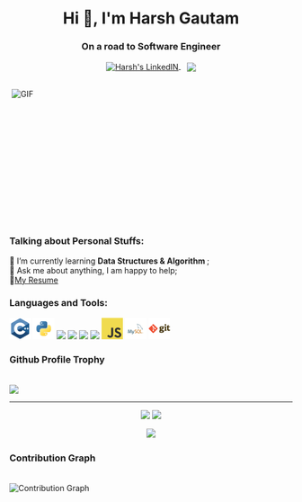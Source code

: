 <h1 align="center">Hi 👋, I'm Harsh Gautam</h1>
<h3 align="center">On a road to Software Engineer</h3>
<p align="center">
  <a href="https://in.linkedin.com/in/harsh822">
    <img align="center" alt="Harsh's LinkedIN" height="30px" width="25px" src="https://cdn.jsdelivr.net/npm/simple-icons@v3/icons/linkedin.svg" />
  </a>&ensp;

 
  <img height="20" align='center' src="https://visitor-badge.laobi.icu/badge?page_id=harsh822.visitor-badge">
</p>
<br />
  <img align="right" alt="GIF" src="https://github.com/abhisheknaiidu/abhisheknaiidu/blob/master/code.gif?raw=true" width="500" height="260" />
  
### **Talking about Personal Stuffs:**

 🌱 I’m currently learning <b>Data Structures & Algorithm </b>;<br> 
 💬 Ask me about anything, I am happy to help;<br>
 📝[My Resume](https://docs.google.com/document/d/1QRzAICKJKPlEhsJxiDn6Zbmc6ocv9Oeq/edit?usp=sharing&ouid=108268714329522792060&rtpof=true&sd=true)<br>


### **Languages and Tools:**  

<code><img height="38" src="https://raw.githubusercontent.com/github/explore/80688e429a7d4ef2fca1e82350fe8e3517d3494d/topics/cpp/cpp.png"></code>
<code><img height="38" src="https://raw.githubusercontent.com/github/explore/80688e429a7d4ef2fca1e82350fe8e3517d3494d/topics/python/python.png"></code>
<code><img height="38" src="https://user-images.githubusercontent.com/56729873/91666041-81a3eb00-eb17-11ea-8142-a049c30b3083.png"></code>
<code><img height="38" src="https://user-images.githubusercontent.com/56729873/91666227-ba908f80-eb18-11ea-9118-fdc1a845195b.png"></code>
<code><img height="38" src="https://user-images.githubusercontent.com/56729873/91666238-ced48c80-eb18-11ea-8279-66d4fbc90cc3.png"></code>
<code><img height="38" src="https://user-images.githubusercontent.com/56729873/91666250-e14ec600-eb18-11ea-81e4-59f2a65ff0aa.png"></code>
<code><img height="38" src="https://raw.githubusercontent.com/github/explore/80688e429a7d4ef2fca1e82350fe8e3517d3494d/topics/javascript/javascript.png" margin-top="10px"></code>
<code><img height="38" src="https://raw.githubusercontent.com/github/explore/80688e429a7d4ef2fca1e82350fe8e3517d3494d/topics/mysql/mysql.png"></code>
<code><img height="38" src="https://raw.githubusercontent.com/github/explore/80688e429a7d4ef2fca1e82350fe8e3517d3494d/topics/git/git.png"></code>


### Github Profile Trophy
  <br/>
  <img src="https://github-profile-trophy.vercel.app/?username=harsh822&theme=monokai&row=1&no-frame=true&no-bg=true" align="center" />

<!-- Feel free to reach out and introduce yourself :D-->
<!-- <img src="https://media.giphy.com/media/LnQjpWaON8nhr21vNW/giphy.gif" width="60"> <em><b>I love connecting with different people from around the world, so if you want to be my friend, feel free to <a href="https://www.linkedin.com/in/sparshgarg07/">reach out</a> and introduce yourself (don’t just say hi, tell me about yourself)</b> 😊 💜</em> -->

---


<p align="center">
    <img
        height="180em"
        src="https://github-readme-stats.vercel.app/api?username=harsh822&show_icons=true&hide_border=true"
    />
    <img
        height="180em"
        src="https://github-readme-stats.vercel.app/api/top-langs/?username=harsh822&show_icons=true&hide_border=true&layout=compact&langs_count=8"
    />
</p>
<p align="center">
  <img src="https://github-readme-streak-stats.herokuapp.com/?user=harsh822&hide_border=true" height="180em" />
</p>

### Contribution Graph
   <br/>
   <img src="https://activity-graph.herokuapp.com/graph?username=harsh822&theme=xcode" alt="Contribution Graph" align="center" />
